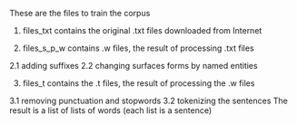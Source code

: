 These are the files to train the corpus

1. files_txt contains the original .txt files downloaded from Internet

2. files_s_p_w contains .w files, the result of processing .txt files

2.1 adding suffixes
2.2 changing surfaces forms by named entities

3. files_t contains the .t files, the result of processing the .w files

3.1 removing punctuation and stopwords
3.2 tokenizing the sentences
The result is a list of lists of words (each list is a sentence)

